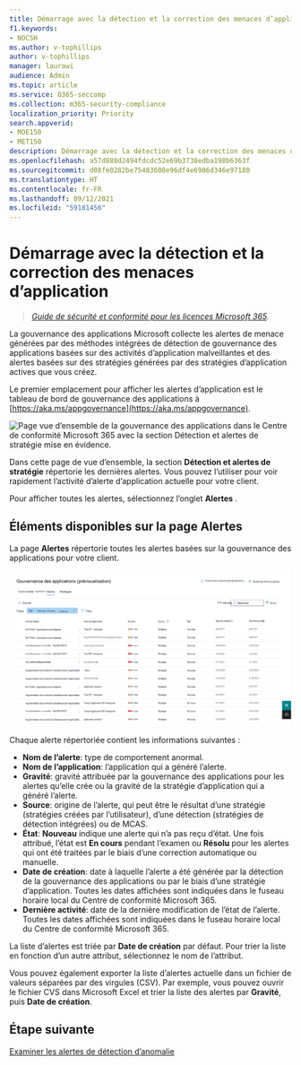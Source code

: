 ```yaml
---
title: Démarrage avec la détection et la correction des menaces d’application
f1.keywords:
- NOCSH
ms.author: v-tophillips
author: v-tophillips
manager: laurawi
audience: Admin
ms.topic: article
ms.service: O365-seccomp
ms.collection: m365-security-compliance
localization_priority: Priority
search.appverid:
- MOE150
- MET150
description: Démarrage avec la détection et la correction des menaces d’application.
ms.openlocfilehash: a57d888d2494fdcdc52e69b3738edba198b6363f
ms.sourcegitcommit: d08fe0282be75483608e96df4e6986d346e97180
ms.translationtype: HT
ms.contentlocale: fr-FR
ms.lasthandoff: 09/12/2021
ms.locfileid: "59181456"
---
```

# <a name="get-started-with-app-threat-detection-and-remediation"></a>Démarrage avec la détection et la correction des menaces d’application

>*[Guide de sécurité et conformité pour les licences Microsoft 365](https://aka.ms/ComplianceSD).*

La gouvernance des applications Microsoft collecte les alertes de menace générées par des méthodes intégrées de détection de gouvernance des applications basées sur des activités d’application malveillantes et des alertes basées sur des stratégies générées par des stratégies d’application actives que vous créez.

Le premier emplacement pour afficher les alertes d’application est le tableau de bord de gouvernance des applications à [https://aka.ms/appgovernance](https://aka.ms/appgovernance).

![Page vue d’ensemble de la gouvernance des applications dans le Centre de conformité Microsoft 365 avec la section Détection et alertes de stratégie mise en évidence.](..\media\manage-app-protection-governance\mapg-cc-overview-alerts.png)

Dans cette page de vue d’ensemble, la section **Détection et alertes de stratégie** répertorie les dernières alertes. Vous pouvez l’utiliser pour voir rapidement l’activité d’alerte d’application actuelle pour votre client.

Pour afficher toutes les alertes, sélectionnez l’onglet **Alertes** .

## <a name="whats-available-on-the-alerts-page"></a>Éléments disponibles sur la page Alertes

La page **Alertes** répertorie toutes les alertes basées sur la gouvernance des applications pour votre client.

![Page récapitulative des alertes de gouvernance des applications dans le Centre de conformité Microsoft 365.](..\media\manage-app-protection-governance\mapg-cc-alerts.png)

Chaque alerte répertoriée contient les informations suivantes :

- **Nom de l’alerte**: type de comportement anormal.
- **Nom de l’application**: l’application qui a généré l’alerte.
- **Gravité**: gravité attribuée par la gouvernance des applications pour les alertes qu’elle crée ou la gravité de la stratégie d’application qui a généré l’alerte.
- **Source**: origine de l’alerte, qui peut être le résultat d’une stratégie (stratégies créées par l’utilisateur), d’une détection (stratégies de détection intégrées) ou de MCAS.
- **État**: **Nouveau** indique une alerte qui n’a pas reçu d’état. Une fois attribué, l’état est **En cours** pendant l’examen ou **Résolu** pour les alertes qui ont été traitées par le biais d’une correction automatique ou manuelle.
- **Date de création**: date à laquelle l’alerte a été générée par la détection de la gouvernance des applications ou par le biais d’une stratégie d’application. Toutes les dates affichées sont indiquées dans le fuseau horaire local du Centre de conformité Microsoft 365.
- **Dernière activité**: date de la dernière modification de l’état de l’alerte. Toutes les dates affichées sont indiquées dans le fuseau horaire local du Centre de conformité Microsoft 365.

La liste d’alertes est triée par **Date de création** par défaut. Pour trier la liste en fonction d’un autre attribut, sélectionnez le nom de l’attribut.

Vous pouvez également exporter la liste d’alertes actuelle dans un fichier de valeurs séparées par des virgules (CSV). Par exemple, vous pouvez ouvrir le fichier CVS dans Microsoft Excel et trier la liste des alertes par **Gravité**, puis **Date de création**.

## <a name="next-step"></a>Étape suivante

[Examiner les alertes de détection d’anomalie](app-governance-anomaly-detection-alerts.md)
